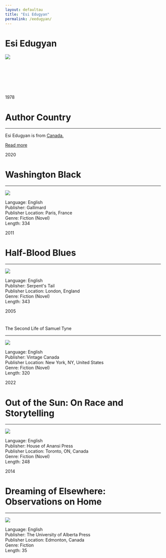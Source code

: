 ```yaml
---
layout: defaultau
title: "Esi Edugyan"
permalink: /eedugyan/
---
```

<!-- partial:index.partial.html -->
<div class="content">
    <h1>Esi Edugyan</h1>
    <div class="quote">
        <div><img src="https://d1fd687oe6a92y.cloudfront.net/blog/lead_art/Edugyan_by_Tamara_Poppitt_2.jpg" class="logo"></div>
    </div>
    <div class="timeline">
        <div style="padding-bottom:100px;"></div>
        <div class="block">
            <div class="date right"><p class="right"> 1978 </p></div>
            <div class="dot"></div>
            <div class="left first">
            <div class="author_country">
                <h1>Author Country</h1><hr>
          <div class="aclocation">  <p>Esi Edugyan is from <a href="{{ site.baseurl }}/24">Canada.</a></p> </div>
              <div class="acreadmore">  <a href="https://en.wikipedia.org/wiki/Esi_Edugyan" target="_blank">Read more</a> </div>
            </div>
            </div>
        </div>
        <div class="block">
            <div class="date left"><p class="left">2020</p></div>
            <div class="dot"></div>
            <div class="right hide">
                <h1>Washington Black</h1><hr>
                <p><img src="https://upload.wikimedia.org/wikipedia/en/4/46/Washington_Black.png?20190221154800"></p>
                <p>
                Language: English<br>
				Publisher: Gallimard<br>
				Publisher Location: Paris, France<br>
				Genre: Fiction (Novel)<br>
				Length: 334
                </p>
            </div>
        </div>
		<div class="block">
            <div class="date right"><p class="right">2011</p></div>
            <div class="dot"></div>
            <div class="left hide">
                <h1>Half-Blood Blues</h1><hr>
                <p><img src="https://i.gr-assets.com/images/S/compressed.photo.goodreads.com/books/1309737674l/11076123.jpg"></p>
                <p>Language: English<br>
				Publisher: Serpent's Tail<br>
				Publisher Location: London, England<br>
				Genre: Fiction (Novel)<br>
				Length: 343</p>
            </div>
        </div>
		<div class="block">
            <div class="date left"><p class="left">2005</p></div>
            <div class="dot"></div>
            <div class="right hide">
                <h1></h1>The Second Life of Samuel Tyne<hr>
                <p><img src="https://upload.wikimedia.org/wikipedia/en/a/a5/The_Second_Life_of_Samuel_Tyne.jpg"></p>
                <p>Language: English<br>
				Publisher: Vintage Canada<br>
				Publisher Location: New York, NY, United States<br>
				Genre: Fiction (Novel)<br>
				Length: 320</p>
            </div>
        </div>
		<div class="block">
            <div class="date right"><p class="right">2022</p></div>
            <div class="dot"></div>
            <div class="left hide">
                <h1>Out of the Sun: On Race and Storytelling</h1><hr>
                <p><img src="https://i.gr-assets.com/images/S/compressed.photo.goodreads.com/books/1624828280l/57285589.jpg"></p>
                <p>Language: English<br>
				Publisher: House of Anansi Press<br>
				Publisher Location: Toronto, ON, Canada<br>
				Genre: Fiction (Novel)<br>
				Length: 248</p>
            </div>
        </div>
		<div class="block">
            <div class="date left"><p class="left">2014</p></div>
            <div class="dot"></div>
            <div class="right hide">
                <h1>Dreaming of Elsewhere: Observations on Home</h1><hr>
                <p><img src="https://m.media-amazon.com/images/I/81SMmA8FMqL._AC_UY218_.jpg"></p>
                <p>Language: English<br>
				Publisher: The University of Alberta Press<br>
				Publisher Location: Edmonton, Canada<br>
				Genre: Fiction<br>
				Length: 35</p>
            </div>
        </div>
</div>
  <!-- partial -->
<script src='https://cdnjs.cloudflare.com/ajax/libs/jquery/3.1.1/jquery.min.js'></script><script  src="{{ site.baseurl }}/assets/js/authorscript.js"></script>